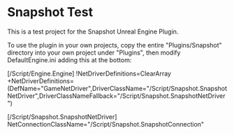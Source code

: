 # Snapshot Test

This is a test project for the Snapshot Unreal Engine Plugin.

To use the plugin in your own projects, copy the entire "Plugins/Snapshot" directory into your own project under "Plugins", then modify DefaultEngine.ini adding this at the bottom:

  [/Script/Engine.Engine]
  !NetDriverDefinitions=ClearArray
  +NetDriverDefinitions=(DefName="GameNetDriver",DriverClassName="/Script/Snapshot.SnapshotNetDriver",DriverClassNameFallback="/Script/Snapshot.SnapshotNetDriver")
  
  [/Script/Snapshot.SnapshotNetDriver]
  NetConnectionClassName="/Script/Snapshot.SnapshotConnection"
